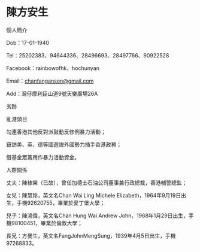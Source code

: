 # 陳方安生

個人簡介

Dob：17-01-1940

Tel：25202383、94644336、28496693、28497766、90922528

Facebook：rainbowofhk、hochunyan

Email：chanfanganson@gmail.com

Add：灣仔摩利臣山道9號天樂廣場26A

劣跡

亂港頭目

勾連香港其他反對派鼓動反修例暴力活動；

竄訪美、英、德等國遊説外國勢力插手香港政務；

借基金眾籌用作暴力活動資金。

人際關係

丈夫：陳棣榮（已故），曾任加德士石油公司董事兼行政總裁，香港輔警總監；

女兒：陳慧玲，英文名Chan Wai Ling Michele Elizabeth，1964年9月19日出生，手機92620755，畢業於愛丁堡大學；

兒子：陳鴻偉，英文名Chan Hung Wai Andrew John，1968年1月29日出生，手機98100451，畢業於倫敦大學；

長兄：方曼生，英文名FangJohnMengSung，1939年4月5日出生，手機97268833。
